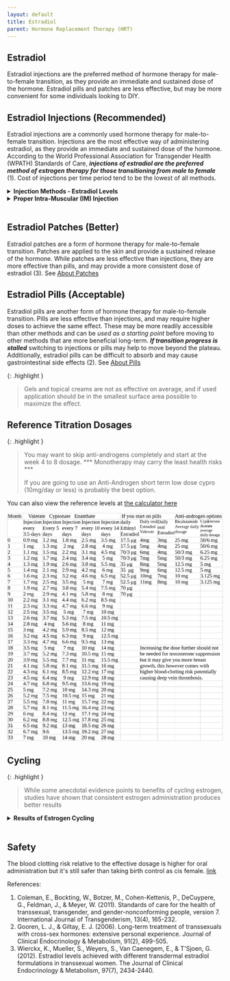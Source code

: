 ```yaml
---
layout: default
title: Estradiol
parent: Hormone Replacement Therapy (HRT)
---
```


## Estradiol

Estradiol injections are the preferred method of hormone therapy for male-to-female transition, as they provide an immediate and sustained dose of the hormone. Estradiol pills and patches are less effective, but may be more convenient for some individuals looking to DIY.


## Estradiol Injections (Recommended)
Estradiol injections are a commonly used hormone therapy for male-to-female transition. Injections are the most effective way of administering estradiol, as they provide an immediate and sustained dose of the hormone. According to the World Professional Association for Transgender Health (WPATH) Standards of Care, ***injections of estradiol are the preferred method of estrogen therapy for those transitioning from male to female*** (1). Cost of injections per time period tend to be the lowest of all methods.
<br>

<details>
<summary><b>Injection Methods - Estradiol Levels</b></summary>

<img src="../media/injections_levels.png" alt="" title="">

</details>

<details>
<summary><b>Proper Intra-Muscular (IM) Injection</b></summary>

<img src="../media/injection-site.png" alt="" title="">

</details>

<br>

## Estradiol Patches (Better)
Estradiol patches are a form of hormone therapy for male-to-female transition. Patches are applied to the skin and provide a sustained release of the hormone. While patches are less effective than injections, they are more effective than pills, and may provide a more consistent dose of estradiol (3). See [About Patches](E_PATCHES)

## Estradiol Pills (Acceptable)
Estradiol pills are another form of hormone therapy for male-to-female transition. Pills are less effective than injections, and may require higher doses to achieve the same effect. These may be more readily accessible than other methods and can be *used as a starting point* before moving to other methods that are more beneficial long-term. ***If transition progress is stalled*** switching to injections or pills may help to move beyond the plateau. Additionally, estradiol pills can be difficult to absorb and may cause gastrointestinal side effects (2). See [About Pills](E_PILLS)

{: .highlight }
> Gels and topical creams are not as effective on average, and if used application should be in the smallest surface area possible to maximize the effect.

## Reference Titration Dosages

{: .highlight }
> You may want to skip anti-androgens completely and start at the week 4 to 8 dosage. *** Monotherapy may carry the least health risks ***
>
> If you are going to use an Anti-Androgen short term low dose cypro (10mg/day or less) is probably the best option.

You can also view the reference levels at [the calculator here](https://transfemscience.org/misc/injectable-e2-simulator/)
<br>

![](../media/estradiol_dosages.jpg "Estradiol Reference Dosages")

## Cycling
{: .highlight }
> While some anecdotal evidence points to benefits of cycling estrogen, studies have shown that consistent estrogen administration produces better results

<details>
<summary><b>Results of Estrogen Cycling</b></summary>

<img src="../media/cycling-results.png" alt="" title="">

</details>

<br>


## Safety
The blood clotting risk relative to the effective dosage is higher for oral administration but it's still safer
than taking birth control as cis female. 
[link](https://www.prnewswire.com/news-releases/studies-find-that-transgender-hormone-therapy-is-less-risky-than-birth-control-pills-300770439.html)


References:
1. Coleman, E., Bockting, W., Botzer, M., Cohen-Kettenis, P., DeCuypere, G., Feldman, J., & Meyer, W. (2011). Standards of care for the health of transsexual, transgender, and gender-nonconforming people, version 7. International Journal of Transgenderism, 13(4), 165-232.
2. Gooren, L. J., & Giltay, E. J. (2006). Long-term treatment of transsexuals with cross-sex hormones: extensive personal experience. Journal of Clinical Endocrinology & Metabolism, 91(2), 499-505.
3. Wierckx, K., Mueller, S., Weyers, S., Van Caenegem, E., & T'Sjoen, G. (2012). Estradiol levels achieved with different transdermal estradiol formulations in transsexual women. The Journal of Clinical Endocrinology & Metabolism, 97(7), 2434-2440.